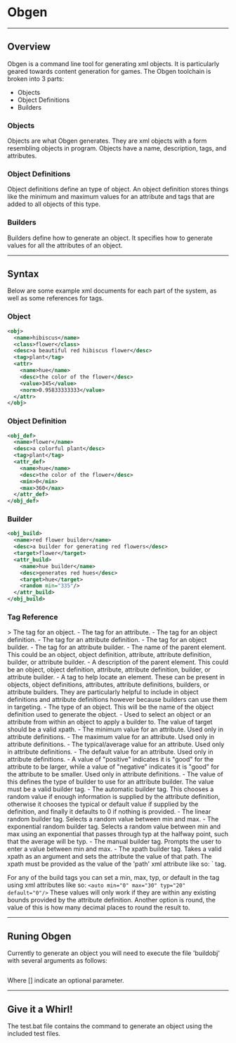 # Obgen

---

## Overview
Obgen is a command line tool for generating xml objects.
It is particularly geared towards content generation for games.
The Obgen toolchain is broken into 3 parts:
  - Objects
  - Object Definitions
  - Builders
  
### Objects
Objects are what Obgen generates. They are xml objects with a form resembling
objects in program. Objects have a name, description, tags, and attributes.

### Object Definitions
Object definitions define an type of object. An object definition stores things
like the minimum and maximum values for an attribute and tags that are added to
all objects of this type.

### Builders
Builders define how to generate an object. It specifies how to generate values
for all the attributes of an object.

---

## Syntax
Below are some example xml documents for each part of the system, as well as
some references for tags.

### Object
```xml
<obj>
  <name>hibiscus</name>
  <class>flower</class>
  <desc>a beautiful red hibiscus flower</desc>
  <tag>plant</tag>
  <attr>
    <name>hue</name>
    <desc>the color of the flower</desc>
    <value>345</value>
    <norm>0.95833333333</value>
  </attr>
</obj>
```

### Object Definition
```xml
<obj_def>
  <name>flower</name>
  <desc>a colorful plant</desc>
  <tag>plant</tag>
  <attr_def>
    <name>hue</name>
    <desc>the color of the flower</desc>
    <min>0</min>
    <max>360</max>
  </attr_def>
</obj_def>
```

### Builder
```xml
<obj_build>
  <name>red flower builder</name>
  <desc>a builder for generating red flowers</desc>
  <target>flower</target>
  <attr_build>
    <name>hue builder</name>
    <desc>generates red hues</desc>
    <target>hue</target>
    <random min="335"/>
  </attr_build>
</obj_build>
```

### Tag Reference
<obj>
 > The tag for an object.
<attr>
  - The tag for an attribute.
<obj_def>
  - The tag for an object definition.
<attr_def>
  - The tag for an attribute definition.
<obj_build>
  - The tag for an object builder.
<attr_build>
  - The tag for an attribute builder.
<name>
  - The name of the parent element. This could be an object, object definition,
  attribute, attribute definition, builder, or attribute builder.
<desc>
  - A description of the parent element. This could be an object, object
  definition, attribute, attribute definition, builder, or attribute builder.
<tag>
  - A tag to help locate an element. These can be present in objects, object
  definitions, attributes, attribute definitions, builders, or attribute
  builders. They are particularly helpful to include in object definitions
  and attribute definitions however because builders can use them in targeting.
<class>
  - The type of an object. This will be the name of the object definition used
  to generate the object.
<target>
  - Used to select an object or an attribute from within an object to apply a
  builder to. The value of target should be a valid xpath.
<min>
  - The minimum value for an attribute. Used only in attribute definitions.
<max>
  - The maximum value for an attribute. Used only in attribute definitions.
<typ>
  - The typical/average value for an attribute. Used only in attribute
  definitions.
<default>
  - The default value for an attribute. Used only in attribute definitions.
<valence>
  - A value of "positive" indicates it is "good" for the attribute to be
  larger, while a value of "negative" indicates it is "good" for the attribute
  to be smaller. Used only in attribute definitions.
<build>
  - The value of this defines the type of builder to use for an attribute builder.
  The value must be a valid builder tag.
<auto>
  - The automatic builder tag. This chooses a random value if enough information
  is supplied by the attribute definition, otherwise it chooses the typical or
  default value if supplied by the definition, and finally it defaults to 0 if
  nothing is provided.
<lin>
  - The linear random builder tag. Selects a random value between min and max.
<exp>
  - The exponential random builder tag. Selects a random value between min and
  max using an exponential that passes through typ at the halfway point, such
  that the average will be typ.
<manual>
  - The manual builder tag. Prompts the user to enter a value between min and max.
<xpath>
  - The xpath builder tag. Takes a valid xpath as an argument and sets the
  attribute the value of that path. The xpath must be provided as the value
  of the 'path' xml attribute like so:
  `<xpath path="/node1/node2"`
  The root of the path is the definition of the attribute being generated. In
  other words the root will be a <attr_def> tag.

For any of the build tags you can set a min, max, typ, or default in the tag
using xml attributes like so:
`<auto min="0" max="30" typ="20" default="0"/>`
These values will only work if they are within any existing bounds provided
by the attribute definition.
Another option is round, the value of this is how many decimal places to
round the result to.

---

## Runing Obgen
Currently to generate an object you will need to execute the file 'buildobj'
with several arguments as follows:
```python buildobj.py <builder path> <object definition path> [<destination path>]
```
Where [] indicate an optional parameter.

---

## Give it a Whirl!
The test.bat file contains the command to generate an object using the included
test files.
